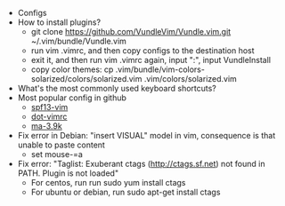 * Configs
* How to install plugins?
  * git clone https://github.com/VundleVim/Vundle.vim.git ~/.vim/bundle/Vundle.vim
  * run vim .vimrc, and then copy configs to the destination host
  * exit it, and then run vim .vimrc again, input ":", input VundleInstall
  * copy color themes: cp .vim/bundle/vim-colors-solarized/colors/solarized.vim  .vim/colors/solarized.vim
* What's the most commonly used keyboard shortcuts?
* Most popular config in github
  * [spf13-vim](https://github.com/spf13/spf13-vim)
  * [dot-vimrc](https://github.com/humiaozuzu/dot-vimrc)
  * [ma-3.9k](https://github.com/ma6174/vim)
* Fix error in Debian: "insert VISUAL" model in vim,  consequence is that unable to paste content
  * set mouse-=a
* Fix error: "Taglist: Exuberant ctags (http://ctags.sf.net) not found in PATH. Plugin is not loaded"
  * For centos, run  run sudo yum install ctags
  * For ubuntu or debian, run sudo apt-get install ctags